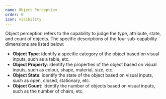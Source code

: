 ```yaml
---
name: Object Perception
order: 0
icon: visibility
---
```


Object perception refers to the capability to judge the type, attribute, state, and count of objects. The specific descriptions of the four sub-capability dimensions are listed below:

- **Object Type**: identify a specific category of the object based on visual inputs, such as a table, etc.
- **Object Property**: identify the properties of the object based on visual inputs, such as colour, shape, material, size, etc.
- **Object State**: identify the state of the object based on visual inputs, such as open, closed, stationary, etc.
- **Object Count**: identify the number of objects based on visual inputs, such as the number of chairs, etc.
